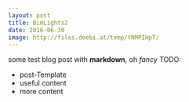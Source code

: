 ```yaml
---
layout: post
title: BimLights2
date: 2016-06-30
image: http://files.doebi.at/temp/YNMPIHpT/
---
```


some test blog post with **markdown**, oh *fancy*
TODO:
* post-Template
* useful content
* more content
